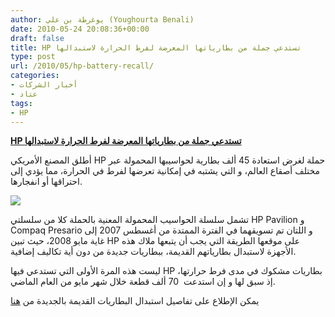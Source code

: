 ```yaml
---
author: يوغرطة بن علي (Youghourta Benali)
date: 2010-05-24 20:08:36+00:00
draft: false
title: HP تستدعي جملة من بطارياتها المعرضة لفرط الحرارة لاستبدالها
type: post
url: /2010/05/hp-battery-recall/
categories:
- أخبار الشركات
- عتاد
tags:
- HP
---
```


[**HP تستدعي جملة من بطارياتها المعرضة لفرط الحرارة لاستبدالها**](https://www.it-scoop.com/2010/05/hp-battery-recall/)


أطلق المصنع الأمريكي HP حملة لغرض استعادة 45 ألف بطارية لحواسيبها المحمولة عبر مختلف أصقاع العالم، و التي يشتبه في إمكانية تعرضها لفرط في الحرارة، مما يؤدي إلى احتراقها أو انفجارها.

[![](https://www.it-scoop.com/wp-content/uploads/2009/11/hp_logo_1-300x189.jpg)
](https://www.it-scoop.com/2010/05/hp-battery-recall/)

تشمل سلسلة الحواسيب المحمولة المعنية بالحملة كلا من سلسلتي HP Pavilion و Compaq Presario و اللتان تم تسويقهما في الفترة الممتدة من أغسطس 2007 إلى غاية مايو 2008، حيث تبين HP على موقعها الطريقة التي يجب أن يتبعها ملاك هذه الأجهزة لاستبدال بطارياتهم القديمة، ببطاريات جديدة من دون أية تكاليف إضافية.

ليست هذه المرة الأولى التي تستدعي فيها HP بطاريات مشكوك في مدى فرط حرارتها، إذ سبق لها و إن استدعت  70 ألف قطعة خلال شهر مايو من العام الماضي.

يمكن الإطلاع على تفاصيل استبدال البطاريات القديمة بالجديدة من [هنا](http://bpr.hpordercenter.com/HBPR/US-en/M14.aspx)
